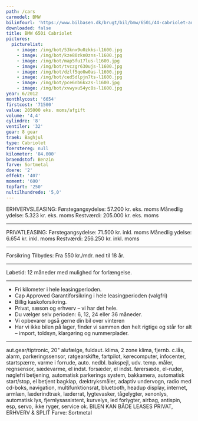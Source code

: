 ```yaml
---
path: /cars
carmodel: BMW
bilinfourl: 'https://www.bilbasen.dk/brugt/bil/bmw/650i/44-cabriolet-aut-2d/4202868'
downloaded: false
title: BMW 650i Cabriolet
pictures:
  picturelist:
    - image: /img/bot/53knx9u0zkks-l1600.jpg
    - image: /img/bot/kze80zkn0zns-l1600.jpg
    - image: /img/bot/map5fu17lus-l1600.jpg
    - image: /img/bot/tvczgr630ujs-l1600.jpg
    - image: /img/bot/dzlf5qo0w0as-l1600.jpg
    - image: /img/bot/ced5dlpjn7ts-l1600.jpg
    - image: /img/bot/pce6nb6kxzs-l1600.jpg
    - image: /img/bot/xvwyxu54yc8s-l1600.jpg
year: 6/2012
monthlycost: '6654'
firstcost: '71500'
value: 205000 eks. moms/afgift
volume: '4,4'
cylindre: '8'
ventiler: '32'
gear: 8 gear
traek: Baghjul
type: Cabriolet
foerstereg: null
kilometer: '84.000'
braendstof: Benzin
farve: Sortmetal
doere: '2'
effekt: '407'
moment: '600'
topfart: '250'
nultilhundrede: '5,0'
---
```

ERHVERVSLEASING:
Førstegangsydelse: 57.200 kr. eks. moms
Månedlig ydelse: 5.323 kr. eks. moms
Restværdi: 205.000 kr. eks. moms
___________________________________

PRIVATLEASING:
Førstegangsydelse: 71.500 kr. inkl. moms
Månedlig ydelse: 6.654 kr. inkl. moms
Restværdi: 256.250 kr. inkl. moms
___________________________________ 
Forsikring Tilbydes:
Fra 550 kr./mdr. ned til 18 år. 
___________________________________

Løbetid: 12 måneder med mulighed for forlængelse.
___________________________________

* Fri kilometer i hele leasingperioden.
* Cap Approved Garantiforsikring i hele leasingperioden (valgfri)
* Billig kaskoforsikring.
* Privat, sæson og erhverv – vi har det hele.
* Du vælger selv perioden: 6, 12, 24 eller 36 måneder.
* Vi opbevarer også gerne din bil over vinteren
* Har vi ikke bilen på lager, finder vi sammen den helt rigtige og står for alt – import, toldsyn, klargøring og nummerplader.
___________________________________

aut.gear/tiptronic, 20" alufælge, fuldaut. klima, 2 zone klima, fjernb. c.lås, alarm, parkeringssensor, ratgearskifte, fartpilot, kørecomputer, infocenter, startspærre, varme i forrude, auto. nedbl. bakspejl, udv. temp. måler, regnsensor, sædevarme, el indst. forsæder, el indst. førersæde, el-ruder, nøglefri betjening, automatisk parkerings system, bakkamera, automatisk start/stop, el betjent bagklap, dæktryksmåler, adaptiv undervogn, radio med cd-boks, navigation, multifunktionsrat, bluetooth, headup display, internet, armlæn, læderindtræk, læderrat, lygtevasker, tågelygter, xenonlys, automatisk lys, fjernlysassistent, kurvelys, led forlygter, airbag, antispin, esp, servo, ikke ryger, service ok.
BILEN KAN BÅDE LEASES PRIVAT, ERHVERV & SPLIT
Farve: Sortmetal

